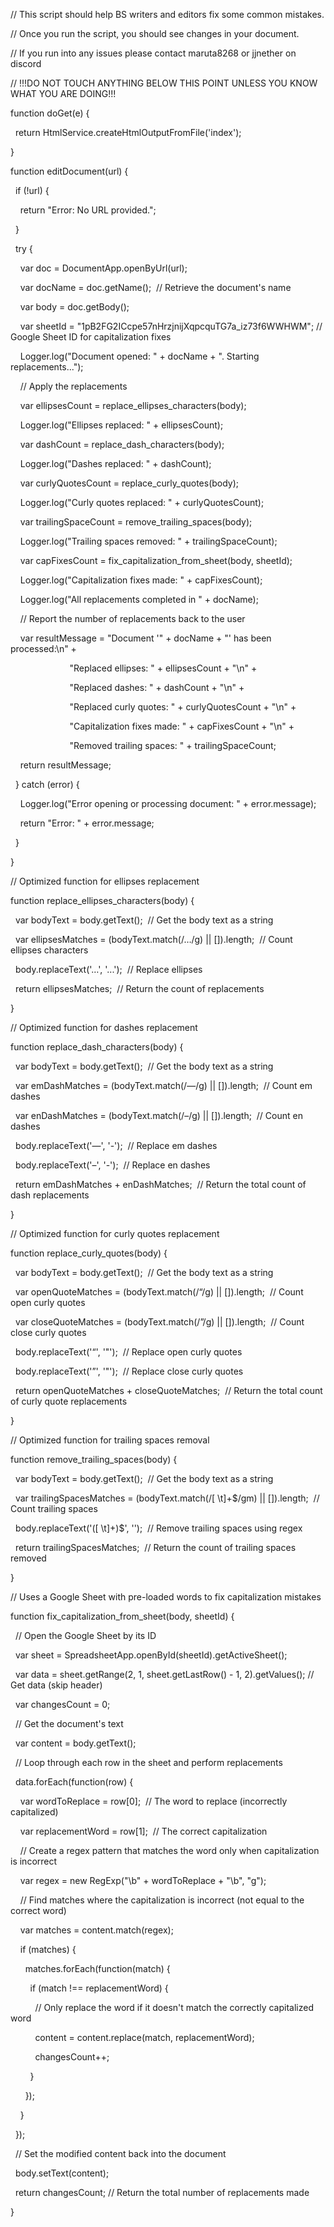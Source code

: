 // This script should help BS writers and editors fix some common mistakes.

// Once you run the script, you should see changes in your document.

// If you run into any issues please contact maruta8268 or jjnether on discord

  

// !!!DO NOT TOUCH ANYTHING BELOW THIS POINT UNLESS YOU KNOW WHAT YOU ARE DOING!!!

  
  
  

function doGet(e) {

  return HtmlService.createHtmlOutputFromFile('index');

}

  

function editDocument(url) {

  if (!url) {

    return "Error: No URL provided.";

  }

  

  try {

    var doc = DocumentApp.openByUrl(url);

    var docName = doc.getName();  // Retrieve the document's name

    var body = doc.getBody();

    var sheetId = "1pB2FG2ICcpe57nHrzjnijXqpcquTG7a_iz73f6WWHWM"; // Google Sheet ID for capitalization fixes

  

    Logger.log("Document opened: " + docName + ". Starting replacements...");

  

    // Apply the replacements

    var ellipsesCount = replace_ellipses_characters(body);

    Logger.log("Ellipses replaced: " + ellipsesCount);

    var dashCount = replace_dash_characters(body);

    Logger.log("Dashes replaced: " + dashCount);

    var curlyQuotesCount = replace_curly_quotes(body);

    Logger.log("Curly quotes replaced: " + curlyQuotesCount);

    var trailingSpaceCount = remove_trailing_spaces(body);

    Logger.log("Trailing spaces removed: " + trailingSpaceCount);

  

    var capFixesCount = fix_capitalization_from_sheet(body, sheetId);

    Logger.log("Capitalization fixes made: " + capFixesCount);

  

    Logger.log("All replacements completed in " + docName);

    // Report the number of replacements back to the user

    var resultMessage = "Document '" + docName + "' has been processed:\n" +

                        "Replaced ellipses: " + ellipsesCount + "\n" +

                        "Replaced dashes: " + dashCount + "\n" +

                        "Replaced curly quotes: " + curlyQuotesCount + "\n" +

                        "Capitalization fixes made: " + capFixesCount + "\n" +

                        "Removed trailing spaces: " + trailingSpaceCount;

  

    return resultMessage;

  

  } catch (error) {

    Logger.log("Error opening or processing document: " + error.message);

    return "Error: " + error.message;

  }

}

  

// Optimized function for ellipses replacement

function replace_ellipses_characters(body) {

  var bodyText = body.getText();  // Get the body text as a string

  var ellipsesMatches = (bodyText.match(/…/g) || []).length;  // Count ellipses characters

  body.replaceText('…', '...');  // Replace ellipses

  return ellipsesMatches;  // Return the count of replacements

}

  

// Optimized function for dashes replacement

function replace_dash_characters(body) {

  var bodyText = body.getText();  // Get the body text as a string

  var emDashMatches = (bodyText.match(/—/g) || []).length;  // Count em dashes

  var enDashMatches = (bodyText.match(/–/g) || []).length;  // Count en dashes

  body.replaceText('—', '-');  // Replace em dashes

  body.replaceText('–', '-');  // Replace en dashes

  return emDashMatches + enDashMatches;  // Return the total count of dash replacements

}

  

// Optimized function for curly quotes replacement

function replace_curly_quotes(body) {

  var bodyText = body.getText();  // Get the body text as a string

  var openQuoteMatches = (bodyText.match(/“/g) || []).length;  // Count open curly quotes

  var closeQuoteMatches = (bodyText.match(/”/g) || []).length;  // Count close curly quotes

  body.replaceText('“', '"');  // Replace open curly quotes

  body.replaceText('”', '"');  // Replace close curly quotes

  return openQuoteMatches + closeQuoteMatches;  // Return the total count of curly quote replacements

}

  

// Optimized function for trailing spaces removal

function remove_trailing_spaces(body) {

  var bodyText = body.getText();  // Get the body text as a string

  var trailingSpacesMatches = (bodyText.match(/[ \t]+$/gm) || []).length;  // Count trailing spaces

  body.replaceText('([ \\t]+)$', '');  // Remove trailing spaces using regex

  return trailingSpacesMatches;  // Return the count of trailing spaces removed

}

  

// Uses a Google Sheet with pre-loaded words to fix capitalization mistakes

function fix_capitalization_from_sheet(body, sheetId) {

  // Open the Google Sheet by its ID

  var sheet = SpreadsheetApp.openById(sheetId).getActiveSheet();

  var data = sheet.getRange(2, 1, sheet.getLastRow() - 1, 2).getValues(); // Get data (skip header)

  

  var changesCount = 0;

  

  // Get the document's text

  var content = body.getText();

  

  // Loop through each row in the sheet and perform replacements

  data.forEach(function(row) {

    var wordToReplace = row[0];  // The word to replace (incorrectly capitalized)

    var replacementWord = row[1];  // The correct capitalization

  

    // Create a regex pattern that matches the word only when capitalization is incorrect

    var regex = new RegExp("\\b" + wordToReplace + "\\b", "g");

  

    // Find matches where the capitalization is incorrect (not equal to the correct word)

    var matches = content.match(regex);

  

    if (matches) {

      matches.forEach(function(match) {

        if (match !== replacementWord) {

          // Only replace the word if it doesn't match the correctly capitalized word

          content = content.replace(match, replacementWord);

          changesCount++;

        }

      });

    }

  });

  

  // Set the modified content back into the document

  body.setText(content);

  

  return changesCount; // Return the total number of replacements made

}